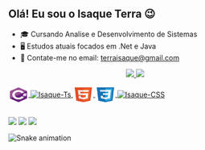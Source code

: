 ## Olá! Eu sou o Isaque Terra 😉

- 🎓 Cursando Analise e Desenvolvimento de Sistemas
- 🖥️ Estudos atuais focados em .Net e Java
- 📧 Contate-me no email: terraisaque@gmail.com

<div align="center">
  <a href="https://github.com/isaqueterra">
  <img height="180em" src="https://github-readme-stats.vercel.app/api?username=isaqueterra&show_icons=true&theme=dracula&include_all_commits=true&count_private=true"/>
  <img height="180em" src="https://github-readme-stats.vercel.app/api/top-langs/?username=isaqueterra&layout=compact&langs_count=7&theme=dracula"/>
</div>

<div style="display: inline_block"><br>
  <img align="center" alt="Isaque-Csharp" height="30" width="40" src="https://raw.githubusercontent.com/devicons/devicon/master/icons/csharp/csharp-original.svg">
  <img align="center" alt="Isaque-Ts" height="35" width="35" src="https://img.icons8.com/color/452/microsoft-sql-server.png">
  <img align="center" alt="Isaque-HTML" height="30" width="40" src="https://raw.githubusercontent.com/devicons/devicon/master/icons/html5/html5-original.svg">
  <img align="center" alt="Isaque-CSS" height="30" width="40" src="https://raw.githubusercontent.com/devicons/devicon/master/icons/css3/css3-original.svg">
  <img align="center" alt="Isaque-CSS" height="40" width="40" src="https://img.icons8.com/color/48/000000/java-coffee-cup-logo--v2.png">
</div>
  
  ##
 
<div> 
  <a href="https://www.instagram.com/isaqueterra/" target="_blank"><img src="https://img.shields.io/badge/-Instagram-%23E4405F?style=for-the-badge&logo=instagram&logoColor=white" target="_blank"></a>
  <a href = "mailto:terraisaque@gmail.com"><img src="https://img.shields.io/badge/-Gmail-%23333?style=for-the-badge&logo=gmail&logoColor=white" target="_blank"></a>
  <a href="https://www.linkedin.com/in/isaque-t" target="_blank"><img src="https://img.shields.io/badge/-LinkedIn-%230077B5?style=for-the-badge&logo=linkedin&logoColor=white" target="_blank"></a> 
 
  ![Snake animation](https://github.com/isaqueterra/isaqueterra/blob/output/github-contribution-grid-snake.svg)
 
</div>
